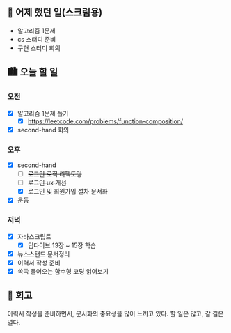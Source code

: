 ## 🌃 어제 했던 일(스크럼용)

- 알고리즘 1문제
- cs 스터디 준비
- 구현 스터디 회의

## 🏙️ 오늘 할 일

### 오전

- [x] 알고리즘 1문제 풀기
  - [x] https://leetcode.com/problems/function-composition/
- [x] second-hand 회의

### 오후

- [x] second-hand
  - [ ] ~~로그인 로직 리팩토링~~
  - [ ] ~~로그인 ux 개선~~
  - [x] 로그인 및 회원가입 절차 문서화
- [x] 운동

### 저녁

- [x] 자바스크립트
  - [x] 딥다이브 13장 ~ 15장 학습
- [x] 뉴스스탠드 문서정리
- [x] 이력서 작성 준비
- [x] 쏙쏙 들어오는 함수형 코딩 읽어보기

## 🌆 회고

이력서 작성을 준비하면서, 문서화의 중요성을 많이 느끼고 있다. 할 일은 많고, 갈 길은 멀다.